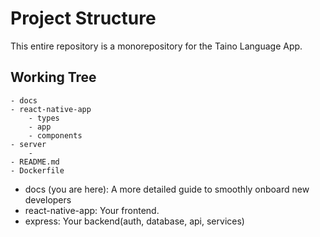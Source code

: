 # Project Structure
This entire repository is a monorepository for the Taino Language App.


## Working Tree
```
- docs
- react-native-app
    - types
    - app
    - components
- server
    - 
- README.md
- Dockerfile
```

- docs (you are here): A more detailed guide to smoothly onboard new developers
- react-native-app: Your frontend. 
- express: Your backend(auth, database, api, services)